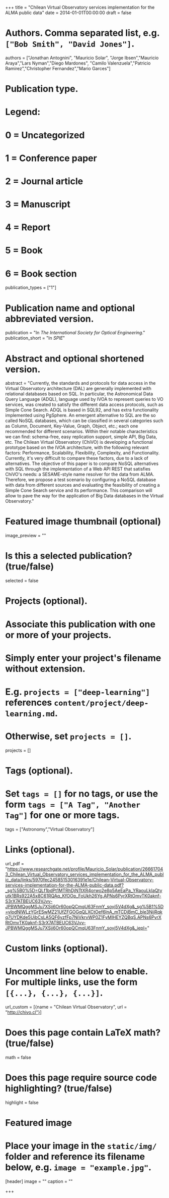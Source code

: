 +++
title = "Chilean Virtual Observatory services implementation for the ALMA public data"
date = 2014-01-01T00:00:00
draft = false

# Authors. Comma separated list, e.g. `["Bob Smith", "David Jones"]`.
authors = ["Jonathan Antognini", "Mauricio Solar", "Jorge Ibsen","Mauricio Araya","Lars Nyman","Diego Mardones", "Camilo Valenzuela","Patricio Ramirez","Christopher Fernandez","Mario Garces"]

# Publication type.
# Legend:
# 0 = Uncategorized
# 1 = Conference paper
# 2 = Journal article
# 3 = Manuscript
# 4 = Report
# 5 = Book
# 6 = Book section
publication_types = ["1"]

# Publication name and optional abbreviated version.
publication = "In *The International Society for Optical Engineering*."
publication_short = "In *SPIE*"

# Abstract and optional shortened version.
abstract = "Currently, the standards and protocols for data access in the Virtual Observatory architecture (DAL) are generally implemented with relational databases based on SQL. In particular, the Astronomical Data Query Language (ADQL), language used by IVOA to represent queries to VO services, was created to satisfy the different data access protocols, such as Simple Cone Search. ADQL is based in SQL92, and has extra functionality implemented using PgSphere. An emergent alternative to SQL are the so called NoSQL databases, which can be classified in several categories such as Column, Document, Key-Value, Graph, Object, etc.; each one recommended for different scenarios. Within their notable characteristics we can find: schema-free, easy replication support, simple API, Big Data, etc. The Chilean Virtual Observatory (ChiVO) is developing a functional prototype based on the IVOA architecture, with the following relevant factors: Performance, Scalability, Flexibility, Complexity, and Functionality. Currently, it's very difficult to compare these factors, due to a lack of alternatives. The objective of this paper is to compare NoSQL alternatives with SQL through the implementation of a Web API REST that satisfies ChiVO's needs: a SESAME-style name resolver for the data from ALMA. Therefore, we propose a test scenario by configuring a NoSQL database with data from different sources and evaluating the feasibility of creating a Simple Cone Search service and its performance. This comparison will allow to pave the way for the application of Big Data databases in the Virtual Observatory."

# Featured image thumbnail (optional)
image_preview = ""

# Is this a selected publication? (true/false)
selected = false

# Projects (optional).
#   Associate this publication with one or more of your projects.
#   Simply enter your project's filename without extension.
#   E.g. `projects = ["deep-learning"]` references `content/project/deep-learning.md`.
#   Otherwise, set `projects = []`.
projects = []

# Tags (optional).
#   Set `tags = []` for no tags, or use the form `tags = ["A Tag", "Another Tag"]` for one or more tags.
tags = ["Astronomy","Virtual Observatory"]

# Links (optional).
url_pdf = "https://www.researchgate.net/profile/Mauricio_Solar/publication/266617043_Chilean_Virtual_Observatory_services_implementation_for_the_ALMA_public_data/links/5970fec24585153016391e1e/Chilean-Virtual-Observatory-services-implementation-for-the-ALMA-public-data.pdf?_sg%5B0%5D=QLf1bdPt1MTRhDjNTtXR4orwo2e8p5AeEaPa_YRaouLkIaQtyutk1BRs922A5x8C61RQAq_KfOOp_FoUkh26Yg.APNs6PyrXRtOmvTK0aknf-S3rX7ATBEUC63VJvv-JPBWMQggMSJu7XSji6Or60opQCmqU63FnmY_sovj5V4dXg&_sg%5B1%5D=vlodNIWLzYGrESwMZ21UfZFGOGqQLXCtOef6InA_mTCDjBmC_ble3NijRqkq7UYDKde5UibCsLA5QF6yzfFp7NiVkrvWP0Z1FyMlHEYZQBqS.APNs6PyrXRtOmvTK0aknf-S3rX7ATBEUC63VJvv-JPBWMQggMSJu7XSji6Or60opQCmqU63FnmY_sovj5V4dXg&_iepl="

# Custom links (optional).
#   Uncomment line below to enable. For multiple links, use the form `[{...}, {...}, {...}]`.
url_custom = [{name = "Chilean Virtual Observatory", url = "http://chivo.cl"}]

# Does this page contain LaTeX math? (true/false)
math = false

# Does this page require source code highlighting? (true/false)
highlight = false

# Featured image
# Place your image in the `static/img/` folder and reference its filename below, e.g. `image = "example.jpg"`.
[header]
image = ""
caption = ""

+++
